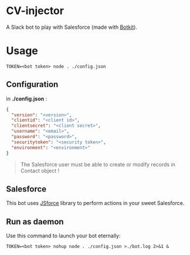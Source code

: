# CV-injector

A Slack bot to play with Salesforce (made with [Botkit][1]).

# Usage

```
TOKEN=<bot token> node . ./config.json
```

## Configuration

in **./config.json** :

```json
{
  "version": "<version>",
  "clientid": "<client id>",
  "clientsecret": "<client secret>",
  "username": "<email>",
  "password": "<password>",
  "securitytoken": "<security token>",
  "environment": "<environment>"
}
```

> The Salesforce user must be able to create or modify records in Contact object !

## Salesforce

This bot uses [JSforce][2] library to perform actions in your sweet Salesforce.

## Run as daemon

Use this command to launch your bot eternally:

```
TOKEN=<bot token> nohup node . ./config.json >./bot.log 2>&1 &
```

[1]: https://howdy.ai/botkit/ "Botkit"
[2]: https://jsforce.github.io/ "JSforce"
